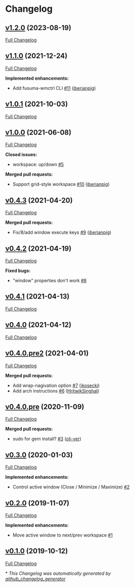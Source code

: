# Changelog

## [v1.2.0](https://github.com/iberianpig/fusuma-plugin-wmctrl/tree/v1.2.0) (2023-08-19)

[Full Changelog](https://github.com/iberianpig/fusuma-plugin-wmctrl/compare/v1.1.0...v1.2.0)

## [v1.1.0](https://github.com/iberianpig/fusuma-plugin-wmctrl/tree/v1.1.0) (2021-12-24)

[Full Changelog](https://github.com/iberianpig/fusuma-plugin-wmctrl/compare/v1.0.1...v1.1.0)

**Implemented enhancements:**

- Add fusuma-wmctrl CLI [\#11](https://github.com/iberianpig/fusuma-plugin-wmctrl/pull/11) ([iberianpig](https://github.com/iberianpig))

## [v1.0.1](https://github.com/iberianpig/fusuma-plugin-wmctrl/tree/v1.0.1) (2021-10-03)

[Full Changelog](https://github.com/iberianpig/fusuma-plugin-wmctrl/compare/v1.0.0...v1.0.1)

## [v1.0.0](https://github.com/iberianpig/fusuma-plugin-wmctrl/tree/v1.0.0) (2021-06-08)

[Full Changelog](https://github.com/iberianpig/fusuma-plugin-wmctrl/compare/v0.4.3...v1.0.0)

**Closed issues:**

- workspace: up/down [\#5](https://github.com/iberianpig/fusuma-plugin-wmctrl/issues/5)

**Merged pull requests:**

- Support grid-style workspace [\#10](https://github.com/iberianpig/fusuma-plugin-wmctrl/pull/10) ([iberianpig](https://github.com/iberianpig))

## [v0.4.3](https://github.com/iberianpig/fusuma-plugin-wmctrl/tree/v0.4.3) (2021-04-20)

[Full Changelog](https://github.com/iberianpig/fusuma-plugin-wmctrl/compare/v0.4.2...v0.4.3)

**Merged pull requests:**

- Fix/8/add window execute keys [\#9](https://github.com/iberianpig/fusuma-plugin-wmctrl/pull/9) ([iberianpig](https://github.com/iberianpig))

## [v0.4.2](https://github.com/iberianpig/fusuma-plugin-wmctrl/tree/v0.4.2) (2021-04-19)

[Full Changelog](https://github.com/iberianpig/fusuma-plugin-wmctrl/compare/v0.4.1...v0.4.2)

**Fixed bugs:**

- "window" properties don't work [\#8](https://github.com/iberianpig/fusuma-plugin-wmctrl/issues/8)

## [v0.4.1](https://github.com/iberianpig/fusuma-plugin-wmctrl/tree/v0.4.1) (2021-04-13)

[Full Changelog](https://github.com/iberianpig/fusuma-plugin-wmctrl/compare/v0.4.0...v0.4.1)

## [v0.4.0](https://github.com/iberianpig/fusuma-plugin-wmctrl/tree/v0.4.0) (2021-04-12)

[Full Changelog](https://github.com/iberianpig/fusuma-plugin-wmctrl/compare/v0.4.0.pre2...v0.4.0)

## [v0.4.0.pre2](https://github.com/iberianpig/fusuma-plugin-wmctrl/tree/v0.4.0.pre2) (2021-04-01)

[Full Changelog](https://github.com/iberianpig/fusuma-plugin-wmctrl/compare/v0.4.0.pre...v0.4.0.pre2)

**Merged pull requests:**

- Add wrap-nagivation option [\#7](https://github.com/iberianpig/fusuma-plugin-wmctrl/pull/7) ([jkosecki](https://github.com/jkosecki))
- Add arch instructions [\#6](https://github.com/iberianpig/fusuma-plugin-wmctrl/pull/6) ([HritwikSinghal](https://github.com/HritwikSinghal))

## [v0.4.0.pre](https://github.com/iberianpig/fusuma-plugin-wmctrl/tree/v0.4.0.pre) (2020-11-09)

[Full Changelog](https://github.com/iberianpig/fusuma-plugin-wmctrl/compare/v0.3.0...v0.4.0.pre)

**Merged pull requests:**

- sudo for gem install? [\#3](https://github.com/iberianpig/fusuma-plugin-wmctrl/pull/3) ([oli-ver](https://github.com/oli-ver))

## [v0.3.0](https://github.com/iberianpig/fusuma-plugin-wmctrl/tree/v0.3.0) (2020-01-03)

[Full Changelog](https://github.com/iberianpig/fusuma-plugin-wmctrl/compare/v0.2.0...v0.3.0)

**Implemented enhancements:**

- Control active window \(Close / Minimize / Maximize\) [\#2](https://github.com/iberianpig/fusuma-plugin-wmctrl/issues/2)

## [v0.2.0](https://github.com/iberianpig/fusuma-plugin-wmctrl/tree/v0.2.0) (2019-11-07)

[Full Changelog](https://github.com/iberianpig/fusuma-plugin-wmctrl/compare/v0.1.0...v0.2.0)

**Implemented enhancements:**

- Move active window to next/prev workspace [\#1](https://github.com/iberianpig/fusuma-plugin-wmctrl/issues/1)

## [v0.1.0](https://github.com/iberianpig/fusuma-plugin-wmctrl/tree/v0.1.0) (2019-10-12)

[Full Changelog](https://github.com/iberianpig/fusuma-plugin-wmctrl/compare/7e20b0138aaa335e4b9008ee9af680e8dad188aa...v0.1.0)



\* *This Changelog was automatically generated by [github_changelog_generator](https://github.com/github-changelog-generator/github-changelog-generator)*
